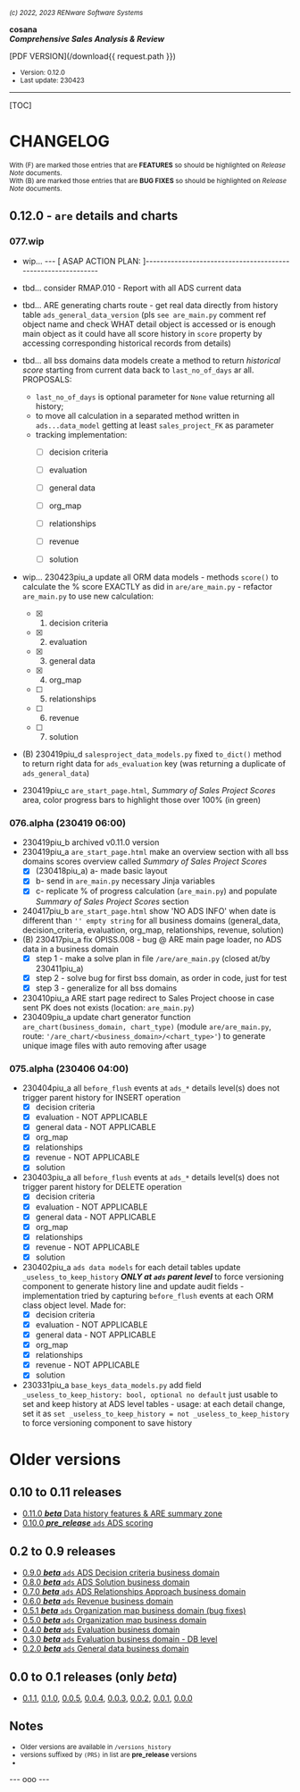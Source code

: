 <small>*(c) 2022, 2023 RENware Software Systems*</small>

**cosana**    
***Comprehensive Sales Analysis & Review***

[PDF VERSION](/download{{ request.path }})

<small>

* Version: 0.12.0
* Last update: 230423
</small>

***

[TOC]

# CHANGELOG

<small>With (F) are marked those entries that are **FEATURES** so should be highlighted on *Release Note* documents.</small>    
<small>With (B) are marked those entries that are **BUG FIXES** so should be highlighted on *Release Note* documents.</small>


## 0.12.0 - `are` details and charts

### 077.wip

* wip... --- [ ASAP ACTION PLAN: ]-------------------------------------------------------------

* tbd... consider RMAP.010 - Report with all ADS current data

* tbd... ARE generating charts route - get real data directly from history table `ads_general_data_version` (pls `see are_main.py` comment ref object name and check WHAT detail object is accessed or is enough main object as it could have all score history in `score` property by accessing corresponding historical records from details)

* tbd... all bss domains data models create a method to return *historical score* starting from current data back to `last_no_of_days` ar all. PROPOSALS:
    * `last_no_of_days` is optional parameter for `None` value returning all history;
    * to move all calculation in a separated method written in `ads...data_model` getting at least `sales_project_FK` as parameter
    * tracking implementation:
        * [ ] decision criteria
        * [ ] evaluation
        * [ ] general data
        * [ ] org_map
        * [ ] relationships
        * [ ] revenue
        * [ ] solution


* wip... 230423piu_a update all ORM data models - methods `score()` to calculate the % score EXACTLY as did in `are/are_main.py` - refactor `are_main.py` to use new calculation:
    * [x] 1. decision criteria
    * [x] 2. evaluation
    * [x] 3. general data
    * [x] 4. org_map
    * [ ] 5. relationships
    * [ ] 6. revenue
    * [ ] 7. solution

* (B) 230419piu_d `salesproject_data_models.py` fixed `to_dict()` method to return right data for `ads_evaluation` key (was returning a duplicate of `ads_general_data`)
* 230419piu_c `are_start_page.html`, *Summary of Sales Project Scores* area, color progress bars to highlight those over 100% (in green)


### 076.alpha (230419 06:00)

* 230419piu_b archived v0.11.0 version
* 230419piu_a `are_start_page.html` make an overview section with all bss domains scores overview called *Summary of Sales Project Scores*
    * [x] (230418piu_a) a- made basic layout
    * [x] b- send in `are_main.py` necessary Jinja variables
    * [x] c- replicate % of progress calculation (`are_main.py`) and populate *Summary of Sales Project Scores* section
* 240417piu_b `are_start_page.html` show 'NO ADS INFO' when date is different than `'' empty string` for all business domains (general_data, decision_criteria, evaluation, org_map, relationships, revenue, solution)
* (B) 230417piu_a fix OPISS.008 - bug @ ARE main page loader, no ADS data in a business domain
    * [x] step 1 - make a solve plan in file `/are/are_main.py` (closed at/by 230411piu_a)
    * [x] step 2 - solve bug for first bss domain, as order in code, just for test
    * [x] step 3 - generalize for all bss domains
* 230410piu_a ARE start page redirect to Sales Project choose in case sent PK does not exists (location: `are_main.py`)
* 230409piu_a update chart generator function `are_chart(business_domain, chart_type)` (module `are/are_main.py`, route: `'/are_chart/<business_domain>/<chart_type>'`) to generate unique image files with auto removing after usage


### 075.alpha (230406 04:00)

* 230404piu_a all `before_flush` events at `ads_*` details level(s) does not trigger parent history for INSERT operation
    * [x] decision criteria
    * [x] evaluation - NOT APPLICABLE
    * [x] general data - NOT APPLICABLE
    * [x] org_map
    * [x] relationships
    * [x] revenue - NOT APPLICABLE
    * [x] solution
* 230403piu_a all `before_flush` events at `ads_*` details level(s) does not trigger parent history for DELETE operation
    * [x] decision criteria
    * [x] evaluation - NOT APPLICABLE
    * [x] general data - NOT APPLICABLE
    * [x] org_map
    * [x] relationships
    * [x] revenue - NOT APPLICABLE
    * [x] solution
* 230402piu_a `ads data models` for each detail tables update `_useless_to_keep_history` ***ONLY at `ads` parent level*** to force versioning component to generate history line and update audit fields - implementation tried by capturing `before_flush` events at each ORM class object level. Made for:
    * [x] decision criteria
    * [x] evaluation - NOT APPLICABLE
    * [x] general data - NOT APPLICABLE
    * [x] org_map
    * [x] relationships
    * [x] revenue - NOT APPLICABLE
    * [x] solution
* 230331piu_a `base_keys_data_models.py` add field `_useless_to_keep_history: bool, optional no default` just usable to set and keep history at ADS level tables - usage: at each detail change, set it as `set _useless_to_keep_history = not _useless_to_keep_history` to force versioning component to save history















# Older versions

## 0.10 to 0.11 releases

* [0.11.0 ***beta*** Data history features & ARE summary zone](/versions_history/CHANGELOG_0.11.0.md)
* [0.10.0 ***pre_release*** `ads` ADS scoring](/versions_history/CHANGELOG_0.10.0.md)

## 0.2 to 0.9 releases

* [0.9.0 ***beta*** `ads` ADS Decision criteria business domain](/versions_history/CHANGELOG_0.9.0.md)
* [0.8.0 ***beta*** `ads` ADS Solution business domain](/versions_history/CHANGELOG_0.8.0.md)
* [0.7.0 ***beta*** `ads` ADS Relationships Approach business domain](/versions_history/CHANGELOG_0.7.0.md)
* [0.6.0 ***beta*** `ads` Revenue business domain](/versions_history/CHANGELOG_0.6.0.md)
* [0.5.1 ***beta*** `ads` Organization map business domain (bug fixes)](/versions_history/CHANGELOG_0.5.1.md)
* [0.5.0 ***beta*** `ads` Organization map business domain](/versions_history/CHANGELOG_0.5.0.md)
* [0.4.0 ***beta*** `ads` Evaluation business domain](/versions_history/CHANGELOG_0.4.0.md)
* [0.3.0 ***beta*** `ads` Evaluation business domain - DB level](/versions_history/CHANGELOG_0.3.0.md)
* [0.2.0 ***beta*** `ads` General data business domain](/versions_history/CHANGELOG_0.2.0.md)

## 0.0 to 0.1 releases (only ***beta***)

* [0.1.1](/versions_history/CHANGELOG_0.1.1.md), [0.1.0](/versions_history/CHANGELOG_0.1.0.md), [0.0.5](/versions_history/CHANGELOG_0.0.5.md), [0.0.4](/versions_history/CHANGELOG_0.0.4.md), [0.0.3](/versions_history/CHANGELOG_0.0.3.md), [0.0.2](/versions_history/CHANGELOG_0.0.2.md), [0.0.1](/versions_history/CHANGELOG_0.0.1.md), [0.0.0](/versions_history/CHANGELOG_0.0.0.md)


## Notes

<small>

* Older versions are available in `/versions_history`
* versions suffixed by `(PRS)` in list are **pre_release** versions
* 
</small>





--- ooo ---
